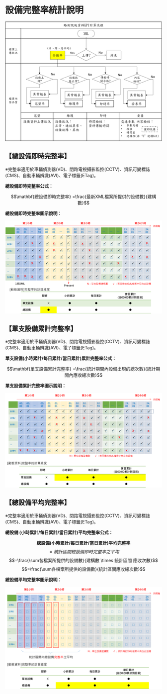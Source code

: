 # 設備完整率統計說明



![&#x4ECB;&#x63A5;&#x7387;&#x9069;&#x7528;&#x65BC;&#x8ECA;&#x8F1B;&#x5075;&#x6E2C;&#x5668;\(VD\)&#x3001;&#x9589;&#x8DEF;&#x96FB;&#x8996;&#x651D;&#x5F71;&#x76E3;&#x63A7;\(CCTV\)&#x3001;&#x8CC7;&#x8A0A;&#x53EF;&#x8B8A;&#x6A19;&#x8A8C;\(CMS\)&#x3001;&#x81EA;&#x52D5;&#x8ECA;&#x8F1B;&#x8FA8;&#x8B58;\(AVI\)&#x3001;&#x96FB;&#x5B50;&#x6A19;&#x7C64;\(ETag\)](https://raw.githubusercontent.com/trafficmotc/UploadInformation/master/KPI/路側設施資料KPI計算流程.png)

## 【總設備即時完整率】

※完整率適用於車輛偵測器\(VD\)、閉路電視攝影監控\(CCTV\)、資訊可變標誌\(CMS\)、自動車輛辨識\(AVI\)、電子標籤\(ETag\)。

**總設備即時完整率公式：**

$$\mathbf{總設備即時完整率} =\frac{最新XML檔案所提供的設備數}{建構數}$$

**總設備即時完整率圖示說明：**

![ ](https://raw.githubusercontent.com/trafficmotc/UploadInformation/master/KPI/總設備即時完整率.png)

## 【單支設備累計完整率】

※完整率適用於車輛偵測器\(VD\)、閉路電視攝影監控\(CCTV\)、資訊可變標誌\(CMS\)、自動車輛辨識\(AVI\)、電子標籤\(ETag\)。

**單支設備\(小時累計/每日累計/當日累計\)累計完整率公式：**

$$\mathbf{單支設備累計完整率} =\frac{統計期間內設備出現的總次數}{統計期間內應收總次數}$$

**單支設備累計完整率圖示說明：**

![ ](https://raw.githubusercontent.com/trafficmotc/UploadInformation/master/KPI/單支設備完整率.png)

## 【總設備平均完整率】

※完整率適用於車輛偵測器\(VD\)、閉路電視攝影監控\(CCTV\)、資訊可變標誌\(CMS\)、自動車輛辨識\(AVI\)、電子標籤\(ETag\)。

**總設備 \(小時累計/每日累計/當日累計\)平均完整率公式：**

$$\mathbf{總設備 (小時累計/每日累計/當日累計)平均完整率}$$ $$=統計區間總設備即時完整率之平均$$ $$=\frac{\sum各檔案所提供的設備數}{建構數 \times 統計區間 應收次數}$$ $$=\frac{\sum各檔案所提供的設備數}{統計區間應收總次數}$$

**總設備平均完整率圖示說明：**

![ ](https://raw.githubusercontent.com/trafficmotc/UploadInformation/master/KPI/總設備平均完整率.png)

